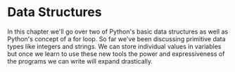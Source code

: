 # Data Structures

In this chapter we'll go over two of Python's basic data structures as well as Python's concept of a for loop. So far we've been discussing primitive data types like integers and strings. We can store individual values in variables but once we learn to use these new tools the power and expressiveness of the programs we can write will expand drastically.